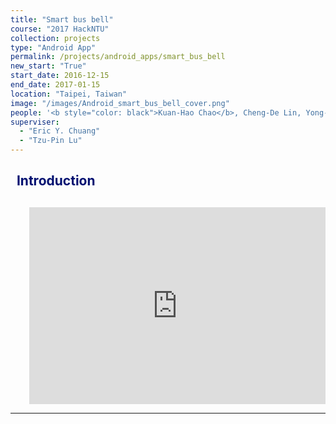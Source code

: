 ```yaml
---
title: "Smart bus bell"
course: "2017 HackNTU"
collection: projects
type: "Android App"
permalink: /projects/android_apps/smart_bus_bell
new_start: "True"
start_date: 2016-12-15
end_date: 2017-01-15
location: "Taipei, Taiwan"
image: "/images/Android_smart_bus_bell_cover.png"
people: '<b style="color: black">Kuan-Hao Chao</b>, Cheng-De Lin, Yong-Song Zhuang'
superviser:
  - "Eric Y. Chuang"
  - "Tzu-Pin Lu"
---
```


<h2 style="color: #000f70"> <i class="fas fa-dot-circle" style="font-size:18px;"></i> &nbsp;&nbsp;Introduction </h2>

<div style="margin-left: 30px">
  <p style="margin-top: 30px">

  </p>
  <iframe width="100%" height="315" src="https://www.youtube.com/embed/xvpTAf3OXVc" frameborder="0" allow="accelerometer; autoplay; clipboard-write; encrypted-media; gyroscope; picture-in-picture" allowfullscreen></iframe>
</div>

---
